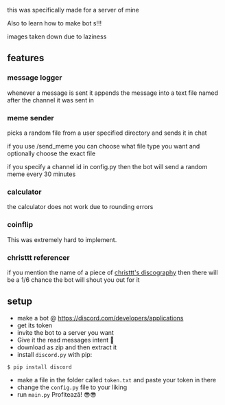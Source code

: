 this was specifically made for a server of mine

Also to learn how to make bot s!!!

images taken down due to laziness

## features
### message logger 
whenever a message is sent it appends the message into a text file named after the channel it was sent in
### meme sender
picks a random file from a user specified directory and sends it in chat

if you use /send_meme you can choose what file type you want and optionally choose the exact file

if you specify a channel id in config.͏py then the bot will send a random meme every 30 minutes
 
###  calculator
the calculator does not work due to rounding errors

### coinflip
This was extremely hard to implement. 

### christtt referencer
if you mention the name of a piece of [christtt's discography](https://christtt.bandcamp.com/) then there will be a 1/6 chance the bot will shout you out for it

## setup
* make a bot @ https://discord.com/developers/applications
* get its token
* invite the bot to a server you want
* Give it the read messages intent 🙏
* download as zip and then extract it
* install `discord͏.͏py` with pip:
```
$ pip install discord
```
* make a file in the folder called `token.txt` and paste your token in there
* change the `config.͏py` file to your liking
* run `main.͏py`
Profitează! 😎😎
